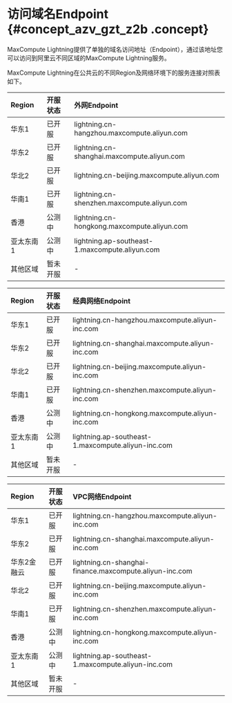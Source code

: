 # 访问域名Endpoint {#concept_azv_gzt_z2b .concept}

MaxCompute Lightning提供了单独的域名访问地址（Endpoint），通过该地址您可以访问到阿里云不同区域的MaxCompute Lightning服务。

MaxCompute Lightning在公共云的不同Region及网络环境下的服务连接对照表如下。

|Region|开服状态|外网Endpoint|
|:-----|:---|:---------|
|华东1|已开服|lightning.cn-hangzhou.maxcompute.aliyun.com|
|华东2|已开服|lightning.cn-shanghai.maxcompute.aliyun.com|
|华北2|已开服|lightning.cn-beijing.maxcompute.aliyun.com|
|华南1|已开服|lightning.cn-shenzhen.maxcompute.aliyun.com|
|香港|公测中|lightning.cn-hongkong.maxcompute.aliyun.com|
|亚太东南1|公测中|lightning.ap-southeast-1.maxcompute.aliyun.com|
|其他区域|暂未开服|-|

|Region|开服状态|经典网络Endpoint|
|:-----|:---|:-----------|
|华东1|已开服|lightning.cn-hangzhou.maxcompute.aliyun-inc.com|
|华东2|已开服|lightning.cn-shanghai.maxcompute.aliyun-inc.com|
|华北2|已开服|lightning.cn-beijing.maxcompute.aliyun-inc.com|
|华南1|已开服|lightning.cn-shenzhen.maxcompute.aliyun-inc.com|
|香港|公测中|lightning.cn-hongkong.maxcompute.aliyun-inc.com|
|亚太东南1|公测中|lightning.ap-southeast-1.maxcompute.aliyun-inc.com|
|其他区域|暂未开服|-|

|Region|开服状态|VPC网络Endpoint|
|:-----|:---|:------------|
|华东1|已开服|lightning.cn-hangzhou.maxcompute.aliyun-inc.com|
|华东2|已开服|lightning.cn-shanghai.maxcompute.aliyun-inc.com|
|华东2金融云|已开服|lightning.cn-shanghai-finance.maxcompute.aliyun-inc.com|
|华北2|已开服|lightning.cn-beijing.maxcompute.aliyun-inc.com|
|华南1|已开服|lightning.cn-shenzhen.maxcompute.aliyun-inc.com|
|香港|公测中|lightning.cn-hongkong.maxcompute.aliyun-inc.com|
|亚太东南1|公测中|lightning.ap-southeast-1.maxcompute.aliyun-inc.com|
|其他区域|暂未开服|-|

